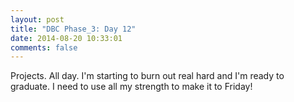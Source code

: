 ```yaml
---
layout: post
title: "DBC Phase_3: Day 12"
date: 2014-08-20 10:33:01
comments: false
---
```


Projects. All day. I'm starting to burn out real hard and I'm ready to graduate. I need to use all my strength to make it to Friday!